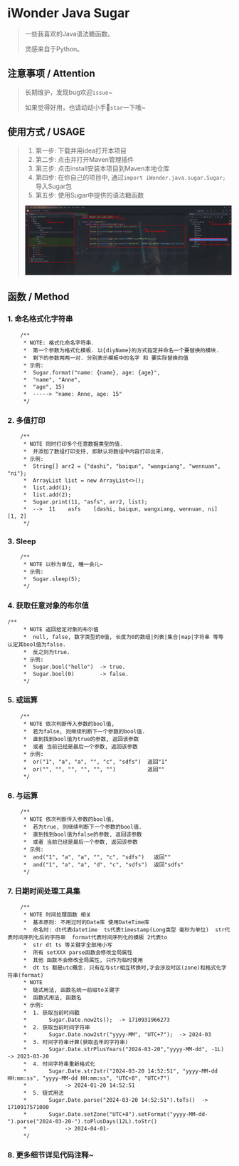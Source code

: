 # iWonder Java Sugar

> 一些我喜欢的Java语法糖函数。
>
> 灵感来自于Python。

## 注意事项 / Attention

> 长期维护，发现bug欢迎`issue`~
>
> 如果觉得好用，也请动动小手🌟`star`一下哦~

## 使用方式 / USAGE

> 1. 第一步: 下载并用idea打开本项目
> 2. 第二步: 点击并打开Maven管理插件
> 3. 第三步: 点击install安装本项目到Maven本地仓库
> 4. 第四步: 在你自己的项目中, 通过`import iWonder.java.sugar.Sugar;`导入Sugar包
> 5. 第五步: 使用Sugar中提供的语法糖函数
>
> ![image-usage](ref/image-usage.png)

## 函数 / Method

### 1. 命名格式化字符串

```
    /**
     * NOTE: 格式化命名字符串.
     *  第一个参数为格式化模板. 以{diyName}的方式指定并命名一个要替换的模块.
     *  剩下的参数两两一对. 分别表示模板中的名字 和 要实际替换的值
     * 示例:
     *  Sugar.format("name: {name}, age: {age}",
     *  "name", "Anne",
     *  "age", 15)
     *  -----> "name: Anne, age: 15"
     */
```

### 2. 多值打印

```
    /**
     * NOTE 同时打印多个任意数据类型的值.
     *  并添加了数组打印支持, 即默认将数组中内容打印出来.
     * 示例:
     *  String[] arr2 = {"dashi", "baiqun", "wangxiang", "wennuan", "ni"};
     *  ArrayList list = new ArrayList<>();
     *  list.add(1);
     *  list.add(2);
     *  Sugar.print(11, "asfs", arr2, list);
     *  -->  11    asfs    [dashi, baiqun, wangxiang, wennuan, ni]    [1, 2]
     */
```

### 3. Sleep

```
    /**
     * NOTE 以秒为单位, 睡一会儿~
     * 示例:
     *  Sugar.sleep(5);
     */
```

### 4. 获取任意对象的布尔值

```
/**
     * NOTE 返回给定对象的布尔值
     *  null, false, 数字类型的0值, 长度为0的数组|列表|集合|map|字符串 等等 认定其bool值为false.
     *  反之则为true.
     * 示例:
     *  Sugar.bool("hello")  -> true.
     *  Sugar.bool(0)        -> false.
     */
```

### 5. 或运算

```
    /**
     * NOTE 依次判断传入参数的bool值,
     *  若为false, 则继续判断下一个参数的bool值.
     *  直到找到bool值为true的参数, 返回该参数
     *  或者 当前已经是最后一个参数, 返回该参数
     * 示例:
     *  or("1", "a", "a", "", "c", "sdfs")  返回"1"
     *  or("", "", "", "", "", "")          返回""
     */
```

### 6. 与运算

```
    /**
     * NOTE 依次判断传入参数的bool值,
     *  若为true, 则继续判断下一个参数的bool值.
     *  直到找到bool值为false的参数, 返回该参数
     *  或者 当前已经是最后一个参数, 返回该参数
     * 示例:
     *  and("1", "a", "a", "", "c", "sdfs")   返回""
     *  and("1", "a", "a", "d", "c", "sdfs")  返回"sdfs"
     */
```

### 7. 日期时间处理工具集

```
    /**
     * NOTE 时间处理函数 相关
     *  基本原则: 不用过时的Date库 使用DateTime库
     *  命名时: dt代表datetime  ts代表timestamp(Long类型 毫秒为单位)  str代表时间序列化后的字符串  format代表时间序列化的模板 2代表to
     *  str dt ts 等关键字全部用小写
     *  所有 setXXX parse函数会修改全局属性
     *  其他 函数不会修改全局属性, 只作为临时使用
     *  dt ts 都是utc概念. 只有在与str相互转换时,才会涉及时区(zone)和格式化字符串(format)
     * NOTE
     *  链式用法, 函数名统一前缀to关键字
     *  函数式用法, 函数名
     * 示例:
     *  1. 获取当前时间戳
     *       Sugar.Date.now2ts();  -> 1710931966273
     *  2. 获取当前时间字符串
     *       Sugar.Date.now2str("yyyy-MM", "UTC+7");  -> 2024-03
     *  3. 时间字符串计算(获取去年的字符串)
     *       Sugar.Date.strPlusYears("2024-03-20","yyyy-MM-dd", -1L)  -> 2023-03-20
     *  4. 时间字符串重新格式化
     *       Sugar.Date.str2str("2024-03-20 14:52:51", "yyyy-MM-dd HH:mm:ss", "yyyy-MM-dd HH:mm:ss", "UTC+8", "UTC+7")
     *            -> 2024-01-20 14:52:51
     *  5. 链式用法
     *       Sugar.Date.parse("2024-03-20 14:52:51").toTs()  -> 1710917571000
     *       Sugar.Date.setZone("UTC+8").setFormat("yyyy-MM-dd-").parse("2024-03-20-").toPlusDays(12L).toStr()
     *            -> 2024-04-01-
     */
```

### 8. 更多细节详见代码注释~
